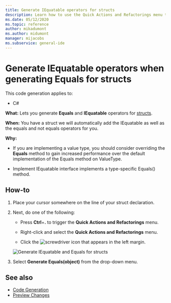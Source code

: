 ```yaml
---
title: Generate IEquatable operators for structs
description: Learn how to use the Quick Actions and Refactorings menu to generate Equals and IEquatable operators for structs.
ms.date: 05/12/2020
ms.topic: reference
author: mikadumont
ms.author: midumont
manager: mijacobs
ms.subservice: general-ide
---
```

# Generate IEquatable operators when generating Equals for structs

This code generation applies to:

- C#

**What:** Lets you generate **Equals** and **IEquatable** operators for [structs](/dotnet/csharp/language-reference/builtin-types/struct).

**When:** You have a struct we will automatically add the IEquatable as well as the equals and not equals operators for you.

**Why:**

- If you are implementing a value type, you should consider overriding the **Equals** method to gain increased performance over the default implementation of the Equals method on ValueType.

- Implement IEquatable interface implements a type-specific Equals() method.

## How-to

1. Place your cursor somewhere on the line of your struct declaration.

2. Next, do one of the following:

   - Press **Ctrl**+**.** to trigger the **Quick Actions and Refactorings** menu.

   - Right-click and select the **Quick Actions and Refactorings** menu.

   - Click the ![screwdriver](../media/screwdriver-icon.png) icon that appears in the left margin.

   ![Generate IEquatable and Equals for structs](media/generate-equals-structs.png)

3. Select **Generate Equals(object)** from the drop-down menu.

## See also

- [Code Generation](../code-generation-in-visual-studio.md)
- [Preview Changes](../../ide/preview-changes.md)
